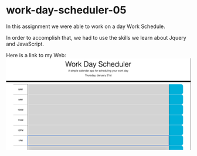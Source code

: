 # work-day-scheduler-05

In this assignment we were able to work on a day Work Schedule. 

In order to accomplish that, we had to use the skills we learn about Jquery and JavaScript. 

Here is a link to my Web:
<img src="assets/calendar.jpg" alt="calendar">